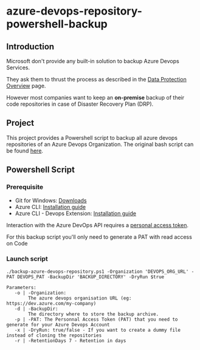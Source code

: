 # azure-devops-repository-powershell-backup

## Introduction

Microsoft don't provide any built-in solution to backup Azure Devops Services.

They ask them to thrust the process as described in the [Data Protection Overview](https://docs.microsoft.com/en-us/azure/devops/organizations/security/data-protection?view=azure-devops) page.

However most companies want to keep an **on-premise** backup of their code repositories in case of Disaster Recovery Plan (DRP).

## Project 

This project provides a Powershell script to backup all azure devops repositories of an Azure Devops Organization.
The original bash script can be found [here](https://github.com/lionelpere/azure-devops-repository-backup/).

## Powershell Script

### Prerequisite 

* Git for Windows: [Downloads](https://git-scm.com/download/win)
* Azure CLI: [Installation guide](https://docs.microsoft.com/en-us/cli/azure/install-azure-cli)
* Azure CLI - Devops Extension: [Installation guide](https://docs.microsoft.com/en-us/azure/devops/cli/?view=azure-devops)

Interaction with the Azure DevOps API requires a [personal access token](https://docs.microsoft.com/en-us/azure/devops/organizations/accounts/use-personal-access-tokens-to-authenticate?view=azure-devops).

For this backup script you'll only need to generate a PAT with read access on Code

### Launch script

    ./backup-azure-devops-repository.ps1 -Organization 'DEVOPS_ORG_URL' -PAT DEVOPS_PAT -BackupDir 'BACKUP_DIRECTORY' -DryRun $true 

    Parameters:
       -o | -Organization: 
            The azure devops organisation URL (eg: https://dev.azure.com/my-company)
       -d | -BackupDir: 
            The directory where to store the backup archive.
       -p | -PAT: The Personnal Access Token (PAT) that you need to generate for your Azure Devops Account
       -x | -DryRun: true/false - If you want to create a dummy file instead of cloning the repositories
       -r | -RetentionDays 7 - Retention in days
